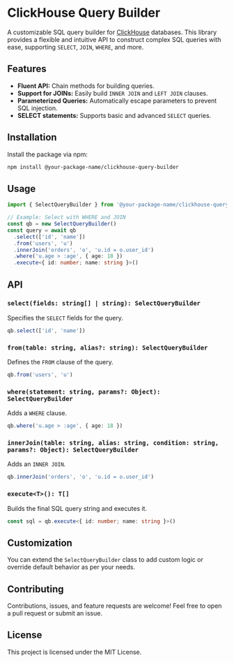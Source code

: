 # ClickHouse Query Builder

A customizable SQL query builder for [ClickHouse](https://clickhouse.com/) databases. This library provides a flexible and intuitive API to construct complex SQL queries with ease, supporting `SELECT`, `JOIN`, `WHERE`, and more.

## Features

- **Fluent API:** Chain methods for building queries.
- **Support for JOINs:** Easily build `INNER JOIN` and `LEFT JOIN` clauses.
- **Parameterized Queries:** Automatically escape parameters to prevent SQL injection.
- **SELECT statements:** Supports basic and advanced `SELECT` queries.

## Installation

Install the package via npm:

```bash
npm install @your-package-name/clickhouse-query-builder
```

## Usage

```typescript
import { SelectQueryBuilder } from '@your-package-name/clickhouse-query-builder'

// Example: Select with WHERE and JOIN
const qb = new SelectQueryBuilder()
const query = await qb
  .select(['id', 'name'])
  .from('users', 'u')
  .innerJoin('orders', 'o', 'u.id = o.user_id')
  .where('u.age > :age', { age: 18 })
  .execute<{ id: number; name: string }>()
```

## API

### `select(fields: string[] | string): SelectQueryBuilder`

Specifies the `SELECT` fields for the query.

```typescript
qb.select(['id', 'name'])
```

### `from(table: string, alias?: string): SelectQueryBuilder`

Defines the `FROM` clause of the query.

```typescript
qb.from('users', 'u')
```

### `where(statement: string, params?: Object): SelectQueryBuilder`

Adds a `WHERE` clause.

```typescript
qb.where('u.age > :age', { age: 18 })
```

### `innerJoin(table: string, alias: string, condition: string, params?: Object): SelectQueryBuilder`

Adds an `INNER JOIN`.

```typescript
qb.innerJoin('orders', 'o', 'u.id = o.user_id')
```

### `execute<T>(): T[]`

Builds the final SQL query string and executes it.

```typescript
const sql = qb.execute<{ id: number; name: string }>()
```

## Customization

You can extend the `SelectQueryBuilder` class to add custom logic or override default behavior as per your needs.

## Contributing

Contributions, issues, and feature requests are welcome! Feel free to open a pull request or submit an issue.

## License

This project is licensed under the MIT License.
